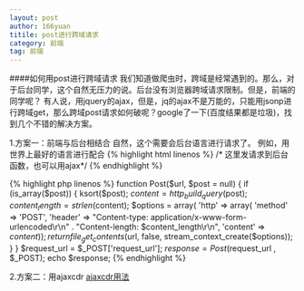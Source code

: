 ```yaml
---
layout: post
author: 166yuan
titile: post进行跨域请求
category: 前端
tag: 前端
---
```

####如何用post进行跨域请求
我们知道做爬虫时，跨域是经常遇到的。那么，对于后台同学，这个自然无压力的说。后台没有浏览器跨域请求限制。但是，前端的同学呢？
有人说，用jquery的ajax，但是，jq的ajax不是万能的，只能用jsonp进行跨域get，那么跨域post请求如何破呢？google了一下(百度结果都是垃圾)，找到几个不错的解决方案。

1.方案一：前端与后台相结合
自然，这个需要会后台语言进行请求了。
例如，用世界上最好的语言进行配合
{% highlight html linenos %}
	/* 这里发请求到后台函数，也可以用ajax*/
	<input type="hidden" id="url" value="跨域的api地址">
{% endhighlight %} 	

{% highlight php linenos %}
	function Post($url, $post = null) {
    if (is_array($post)) {
        ksort($post);
        $content = http_build_query($post);
        $content_length = strlen($content);
        $options = array(
            'http' => array(
                'method' => 'POST',
                'header' =>
                "Content-type: application/x-www-form-urlencoded\r\n" .
                "Content-length: $content_length\r\n",
                'content' => $content
            )
        );
        return file_get_contents($url, false, stream_context_create($options));
   		 }
	}
	$request_url = $_POST['request_url'];
	$response = Post($request_url , $_POST);
	echo $response;
{% endhighlight %} 

2.方案二：用ajaxcdr
[ajaxcdr用法](http://blog.zyan.cc/ajaxcdr/)